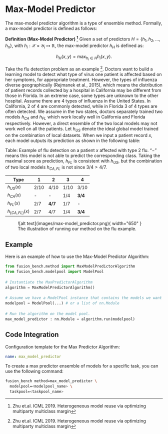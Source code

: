 # Max-Model Predictor


The max-model predictor algorithm is a type of ensemble method.
Formally, a max-model predictor is defined as follows:

**Definition (Max-Model Predictor) [^1]**
Given a set of predictors $H = \{h_1, h_2, \ldots, h_n\}$, with $h_i: \mathcal{X} \times \mathcal{Y}_i \mapsto \mathbb{R}$, the max-model predictor $h_H$ is defined as:

$$h_H(x,y) = \max_{h_i\in H} h_i(x,y).$$

Take the flu detection problem as an example [^1]. 
Doctors want to build a learning model to detect what type of virus one patient is affected based on her symptoms, for appropriate treatment. However, the types of influenza diverse geographically (Rejmanek et al., 2015), which means the distribution of patient records collected by a hospital in California may be different from those in Florida. In an extreme case, some types are unknown to the other hospital. Assume there are 4 types of influenza in the United States. In California, 2 of 4 are commonly detected, while in Florida 3 of 4 types are often detected. We assume in the two states, doctors separately trained two models $h_{CA}$ and $h_{FL}$ which work locally well in California and Florida respectively. However, a direct ensemble of the two local models may not work well on all the patients. Let $h_{US}$ denote the ideal global model trained on the combination of local datasets. When we input a patient record $x$, each model outputs its prediction as shown in the following table:

Table: Example of flu detection on a patient $x$ affected with type 2 flu. “−” means this model is not able to predict the corresponding class. Taking the maximal score as prediction, $h_{FL}$ is consistent with $h_{US}$, but the combination of two local models $h_{CA,FL}$ is not since $3/4 > 4/7$.

| Type               | 1    | 2       | 3    | 4       |
| ------------------ | ---- | ------- | ---- | ------- |
| $h_{US}(x)$        | 2/10 | 4/10    | 1/10 | 3/10    |
| $h_{CA}(x)$        | -    | -       | 1/4  | **3/4** |
| $h_{FL}(x)$        | 2/7  | **4/7** | 1/7  | -       |
| $h_{\{CA,FL\}}(x)$ | 2/7  | 4/7     | 1/4  | **3/4** |


<figure markdown="span">
  ![alt text](images/max-model_predictor.png){ width="650" }
  <figcaption>The illustration of running our method on the flu example.</figcaption>
</figure>

## Example

Here is an example of how to use the Max-Model Predictor Algorithm:

```python
from fusion_bench.method import MaxModelPredictorAlgorithm
from fusion_bench.modelpool import ModelPool

# Instantiate the MaxPredictorAlgorithm
algorithm = MaxModelPredictorAlgorithm()

# Assume we have a ModelPool instance that contains the models we want to ensemble.
modelpool = ModelPool(...) # or a list of nn.Module

# Run the algorithm on the model pool.
max_model_predictor : nn.Module = algorithm.run(modelpool)
```

## Code Integration

Configuration template for the Max Predictor Algorithm:

```yaml title="config/method/max_model_predictor.yaml"
name: max_model_predictor
```

To create a max predictor ensemble of models for a specific task, you can use the following command:

```bash
fusion_bench method=max_model_predictor \
  modelpool=<modelpool_name> \
  taskpool=<taskpool_name>
```

[^1]: Zhu et.al. ICML 2019. Heterogeneous model reuse via optimizing multiparty multiclass margin